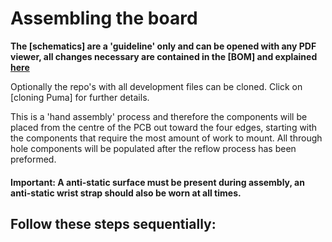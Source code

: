 # Assembling the board #

**The [schematics] are a 'guideline' only and can be opened with any PDF viewer, all changes necessary are contained in the [BOM] and explained [here](#using_bom)**

Optionally the repo's with all development files can be cloned. Click on [cloning Puma] for further details.

This is a 'hand assembly' process and therefore the components will be placed from the centre of the PCB out toward the four edges, starting with the components that require the most amount of work to mount.
All through hole components will be populated after the reflow process has been preformed. 

#### Important: A anti-static surface must be present during assembly, an anti-static wrist strap should also be worn at all times.

## Follow these steps sequentially: ##
